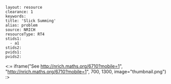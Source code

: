 ````
layout: resource
clearance: 1
keywords:
title: 'Slick Summing'
alias: problem
source: NRICH
resourceType: RT4
stids1: 
  - a1
stids2:
pvids1:
pvids2:

````

<:= iframe("See http://nrich.maths.org/6710?mobile=1", "http://nrich.maths.org/6710?mobile=1", 700, 1300, image="thumbnail.png") :>

